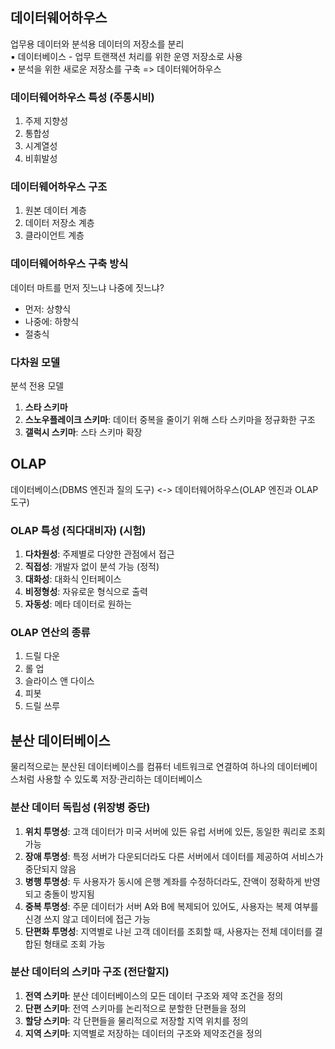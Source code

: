 ## 데이터웨어하우스
업무용 데이터와 분석용 데이터의 저장소를 분리   
▪ 데이터베이스 - 업무 트랜잭션 처리를 위한 운영 저장소로 사용   
▪ 분석을 위한 새로운 저장소를 구축 => 데이터웨어하우스   

### 데이터웨어하우스 특성 (주통시비)
1. 주제 지향성
2. 통합성
3. 시계열성
4. 비휘발성

### 데이터웨어하우스 구조
1. 원본 데이터 계층
2. 데이터 저장소 계층
3. 클라이언트 계층

### 데이터웨어하우스 구축 방식
데이터 마트를 먼저 짓느냐 나중에 짓느냐?
- 먼저: 상향식
- 나중에: 하향식
- 절충식

### 다차원 모델
분석 전용 모델
1. **스타 스키마**
2. **스노우플레이크 스키마**: 데이터 중복을 줄이기 위해 스타 스키마을 정규화한 구조
3. **갤럭시 스키마**: 스타 스키마 확장

## OLAP
데이터베이스(DBMS 엔진과 질의 도구) <-> 데이터웨어하우스(OLAP 엔진과 OLAP 도구) 

### OLAP 특성 (직다대비자) (시험)
1. **다차원성**: 주제별로 다양한 관점에서 접근
2. **직접성**: 개발자 없이 분석 가능 (정적)
3. **대화성**: 대화식 인터페이스
4. **비정형성**: 자유로운 형식으로 출력
5. **자동성**: 메타 데이터로 원하는

### OLAP 연산의 종류
1. 드릴 다운
2. 롤 업
3. 슬라이스 앤 다이스
4. 피봇
5. 드릴 쓰루

## 분산 데이터베이스
물리적으로는 분산된 데이터베이스를 컴퓨터 네트워크로 연결하여 하나의 데이터베이스처럼 사용할 수 있도록 저장·관리하는 데이터베이스

### 분산 데이터 독립성 (위장병 중단)
1. **위치 투명성**: 고객 데이터가 미국 서버에 있든 유럽 서버에 있든, 동일한 쿼리로 조회 가능
2. **장애 투명성**: 특정 서버가 다운되더라도 다른 서버에서 데이터를 제공하여 서비스가 중단되지 않음
3. **병행 투명성**: 두 사용자가 동시에 은행 계좌를 수정하더라도, 잔액이 정확하게 반영되고 충돌이 방지됨
4. **중복 투명성**: 주문 데이터가 서버 A와 B에 복제되어 있어도, 사용자는 복제 여부를 신경 쓰지 않고 데이터에 접근 가능
5. **단편화 투명성**: 지역별로 나뉜 고객 데이터를 조회할 때, 사용자는 전체 데이터를 결합된 형태로 조회 가능

### 분산 데이터의 스키마 구조 (전단할지)
1. **전역 스키마**: 분산 데이터베이스의 모든 데이터 구조와 제약 조건을 정의
2. **단편 스키마**: 전역 스키마를 논리적으로 분할한 단편들을 정의
3. **할당 스키마**: 각 단편들을 물리적으로 저장할 지역 위치를 정의
4. **지역 스키마**: 지역별로 저장하는 데이터의 구조와 제약조건을 정의
